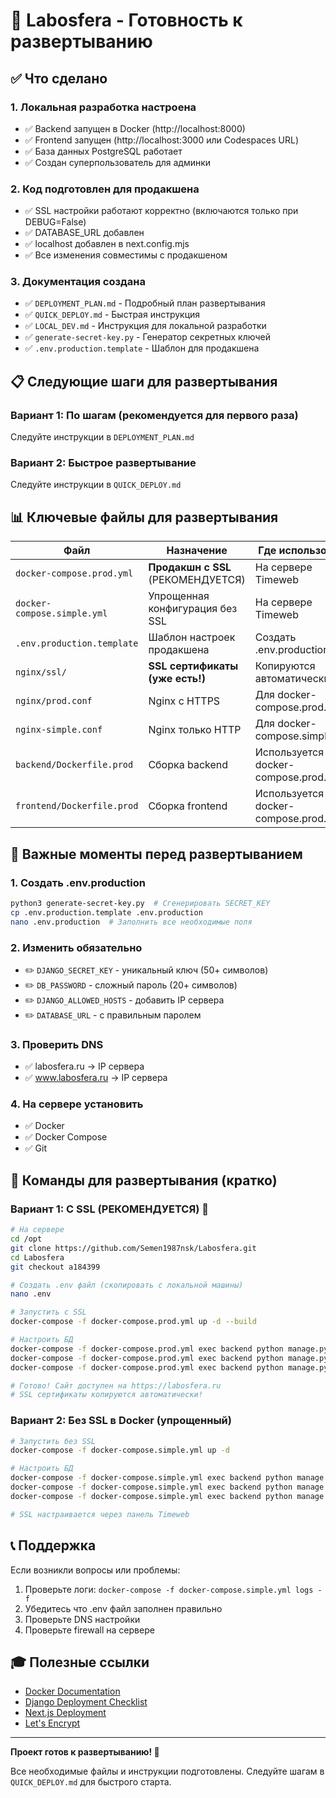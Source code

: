 # 🎯 Labosfera - Готовность к развертыванию

## ✅ Что сделано

### 1. Локальная разработка настроена
- ✅ Backend запущен в Docker (http://localhost:8000)
- ✅ Frontend запущен (http://localhost:3000 или Codespaces URL)
- ✅ База данных PostgreSQL работает
- ✅ Создан суперпользователь для админки

### 2. Код подготовлен для продакшена
- ✅ SSL настройки работают корректно (включаются только при DEBUG=False)
- ✅ DATABASE_URL добавлен
- ✅ localhost добавлен в next.config.mjs
- ✅ Все изменения совместимы с продакшеном

### 3. Документация создана
- ✅ `DEPLOYMENT_PLAN.md` - Подробный план развертывания
- ✅ `QUICK_DEPLOY.md` - Быстрая инструкция
- ✅ `LOCAL_DEV.md` - Инструкция для локальной разработки
- ✅ `generate-secret-key.py` - Генератор секретных ключей
- ✅ `.env.production.template` - Шаблон для продакшена

## 📋 Следующие шаги для развертывания

### Вариант 1: По шагам (рекомендуется для первого раза)
Следуйте инструкции в `DEPLOYMENT_PLAN.md`

### Вариант 2: Быстрое развертывание
Следуйте инструкции в `QUICK_DEPLOY.md`

## 📊 Ключевые файлы для развертывания

| Файл | Назначение | Где использовать |
|------|-----------|------------------|
| `docker-compose.prod.yml` | **Продакшн с SSL** (РЕКОМЕНДУЕТСЯ) | На сервере Timeweb |
| `docker-compose.simple.yml` | Упрощенная конфигурация без SSL | На сервере Timeweb |
| `.env.production.template` | Шаблон настроек продакшена | Создать .env.production |
| `nginx/ssl/` | **SSL сертификаты (уже есть!)** | Копируются автоматически |
| `nginx/prod.conf` | Nginx с HTTPS | Для docker-compose.prod.yml |
| `nginx-simple.conf` | Nginx только HTTP | Для docker-compose.simple.yml |
| `backend/Dockerfile.prod` | Сборка backend | Используется в docker-compose.prod.yml |
| `frontend/Dockerfile.prod` | Сборка frontend | Используется в docker-compose.prod.yml |

## 🔑 Важные моменты перед развертыванием

### 1. Создать .env.production
```bash
python3 generate-secret-key.py  # Сгенерировать SECRET_KEY
cp .env.production.template .env.production
nano .env.production  # Заполнить все необходимые поля
```

### 2. Изменить обязательно
- ✏️ `DJANGO_SECRET_KEY` - уникальный ключ (50+ символов)
- ✏️ `DB_PASSWORD` - сложный пароль (20+ символов)
- ✏️ `DJANGO_ALLOWED_HOSTS` - добавить IP сервера
- ✏️ `DATABASE_URL` - с правильным паролем

### 3. Проверить DNS
- ✅ labosfera.ru → IP сервера
- ✅ www.labosfera.ru → IP сервера

### 4. На сервере установить
- ✅ Docker
- ✅ Docker Compose
- ✅ Git

## 🚀 Команды для развертывания (кратко)

### Вариант 1: С SSL (РЕКОМЕНДУЕТСЯ) 🔐

```bash
# На сервере
cd /opt
git clone https://github.com/Semen1987nsk/Labosfera.git
cd Labosfera
git checkout a184399

# Создать .env файл (скопировать с локальной машины)
nano .env

# Запустить с SSL
docker-compose -f docker-compose.prod.yml up -d --build

# Настроить БД
docker-compose -f docker-compose.prod.yml exec backend python manage.py migrate
docker-compose -f docker-compose.prod.yml exec backend python manage.py collectstatic --no-input
docker-compose -f docker-compose.prod.yml exec backend python manage.py createsuperuser

# Готово! Сайт доступен на https://labosfera.ru
# SSL сертификаты копируются автоматически!
```

### Вариант 2: Без SSL в Docker (упрощенный)

```bash
# Запустить без SSL
docker-compose -f docker-compose.simple.yml up -d

# Настроить БД  
docker-compose -f docker-compose.simple.yml exec backend python manage.py migrate
docker-compose -f docker-compose.simple.yml exec backend python manage.py collectstatic --no-input
docker-compose -f docker-compose.simple.yml exec backend python manage.py createsuperuser

# SSL настраивается через панель Timeweb
```

## 📞 Поддержка

Если возникли вопросы или проблемы:
1. Проверьте логи: `docker-compose -f docker-compose.simple.yml logs -f`
2. Убедитесь что .env файл заполнен правильно
3. Проверьте DNS настройки
4. Проверьте firewall на сервере

## 🎓 Полезные ссылки

- [Docker Documentation](https://docs.docker.com/)
- [Django Deployment Checklist](https://docs.djangoproject.com/en/4.2/howto/deployment/checklist/)
- [Next.js Deployment](https://nextjs.org/docs/deployment)
- [Let's Encrypt](https://letsencrypt.org/)

---

**Проект готов к развертыванию! 🎉**

Все необходимые файлы и инструкции подготовлены.
Следуйте шагам в `QUICK_DEPLOY.md` для быстрого старта.

